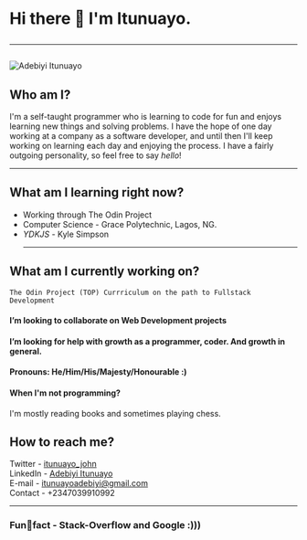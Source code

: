 # Hi there 👋 I'm Itunuayo. <hr>

![Adebiyi Itunuayo](https://avatars.githubusercontent.com/u/44436048?s=400&u=738b8d8f62cbae37c761ccb153eb4be470cc8490&v=4)

<!--
**Artymanprince/Artymanprince** is a ✨ _special_ ✨ repository because its `README.md` (this file) appears on your GitHub profile.

Here are some ideas to get you started:

- 🔭 I’m currently working on ...
- 🌱 I’m currently learning ...
- 👯 I’m looking to collaborate on ...
- 🤔 I’m looking for help with ...
- 💬 Ask me about ...
- 📫 How to reach me: ...
- 😄 Pronouns: ...
- ⚡ Fun fact: ...
-->

## Who am I?
 I'm a self-taught programmer who is learning to code for fun and enjoys learning new things and solving problems. I have the hope of one day working at a company as a software developer, and until then I'll keep working on learning each day and enjoying the process. I have a fairly outgoing personality, so feel free to say *hello*! <hr>
 
## What am I learning right now? 
  - Working through The Odin Project
  - Computer Science - Grace Polytechnic, Lagos, NG.
  - *YDKJS* - Kyle Simpson <hr>

## What am I currently working on?  
    The Odin Project (TOP) Currriculum on the path to Fullstack Development
    
#### I’m looking to collaborate on Web Development projects 

#### I’m looking for help with growth as a programmer, coder. And growth in general.

#### Pronouns: He/Him/His/Majesty/Honourable :)

#### When I'm not programming?
   I'm mostly reading books and sometimes playing chess.

## How to reach me?
  Twitter - [itunuayo_john](https://twitter.com/itunuayo_john) </br>
  LinkedIn - [Adebiyi Itunuayo](https://www.linkedin.com/in/adebiyi-itunuayo-397bab151) </br>
  E-mail - itunuayoadebiyi@gmail.com </br>
  Contact - +2347039910992 <hr>
  
### Funfact - Stack-Overflow and Google :)))
